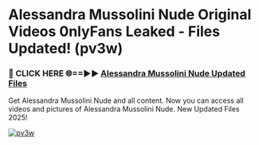 # Alessandra Mussolini Nude Original Videos 0nlyFans Leaked - Files Updated! (pv3w)

<h3>🔴 CLICK HERE 🌐==►► <a href="https://tinyurl.com/yrmya6cz" rel="nofollow">Alessandra Mussolini Nude Updated Files</a></h3>

Get Alessandra Mussolini Nude and all content. Now you can access all videos and pictures of Alessandra Mussolini Nude. New Updated Files 2025!

[![pv3w](https://i.imgur.com/FMdXYCs.gif)](https://tinyurl.com/yrmya6cz)

